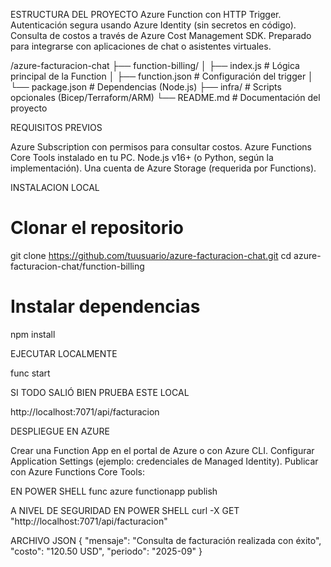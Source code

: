 ESTRUCTURA DEL PROYECTO 
Azure Function con HTTP Trigger.
Autenticación segura usando Azure Identity (sin secretos en código).
Consulta de costos a través de Azure Cost Management SDK.
Preparado para integrarse con aplicaciones de chat o asistentes virtuales.

/azure-facturacion-chat
  ├── function-billing/
  │     ├── index.js          # Lógica principal de la Function
  │     ├── function.json     # Configuración del trigger
  │     └── package.json      # Dependencias (Node.js)
  ├── infra/                  # Scripts opcionales (Bicep/Terraform/ARM)
  └── README.md               # Documentación del proyecto

REQUISITOS PREVIOS

Azure Subscription con permisos para consultar costos.
Azure Functions Core Tools instalado en tu PC.
Node.js v16+ (o Python, según la implementación).
Una cuenta de Azure Storage (requerida por Functions).

INSTALACION LOCAL

# Clonar el repositorio
git clone https://github.com/tuusuario/azure-facturacion-chat.git
cd azure-facturacion-chat/function-billing

# Instalar dependencias
npm install

EJECUTAR LOCALMENTE

func start

SI TODO SALIÓ BIEN PRUEBA ESTE LOCAL

http://localhost:7071/api/facturacion

DESPLIEGUE EN AZURE

Crear una Function App en el portal de Azure o con Azure CLI.
Configurar Application Settings (ejemplo: credenciales de Managed Identity).
Publicar con Azure Functions Core Tools:

EN POWER SHELL
func azure functionapp publish <NOMBRE-DE-TU-FUNCTION-APP>


A NIVEL DE SEGURIDAD
EN POWER SHELL
curl -X GET "http://localhost:7071/api/facturacion"


ARCHIVO JSON 
{
  "mensaje": "Consulta de facturación realizada con éxito",
  "costo": "120.50 USD",
  "periodo": "2025-09"
}







